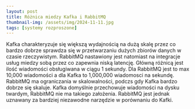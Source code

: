 ```yaml
---
layout: post
title: Różnica miedzy Kafka i RabbitMQ
thumbnail-img: /assets/img/2024-11-11.jpg
tags: [systemy rozproszone]
---
```


Kafka charakteryzuje się większą wydajnością na dużą skalę przez co bardzo dobrze sprawdza się w przetwarzaniu dużych zbiorów danych w czasie rzeczywistym. RabbitMQ nastawiony jest natomiast na integracje usług miedzy sobą przez co zapewnia niską latencję. Główną różnicą jest ilość wiadomości obsługiwana w ciągu 1 sekundy. Dla RabbitMQ jest to max 10,000 wiadomości a dla Kafka to 1,000,000 wiadomosci na sekundę. RabbitMQ ma ograniczania w skalowalności, podczs gdy Kafka bardzo dobrze się skaluje. Kafka domyślnie przechowuje wiadomości na dysku twardym, RabbitMQ nie ma takiego założenia. RabbitMQ jest jednak uznawany za bardziej niezawodne narzędzie w porównaniu do Kafki.
